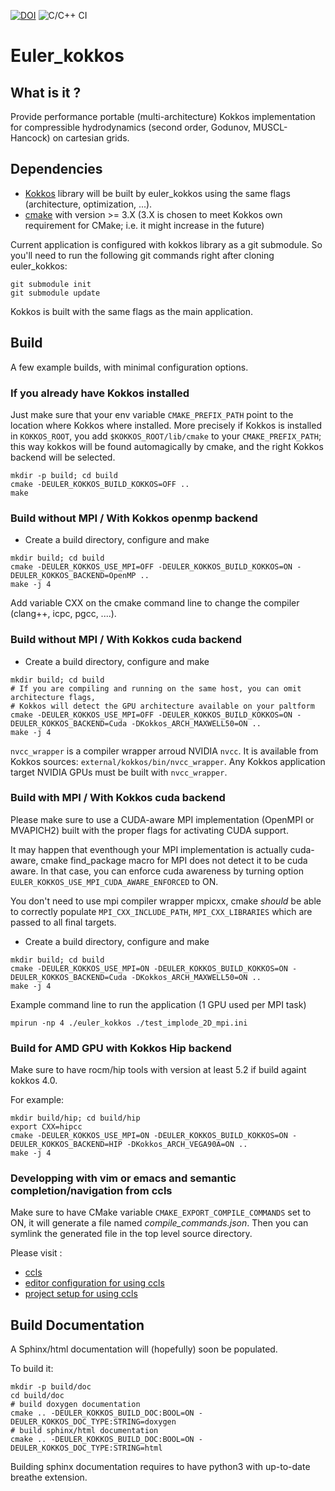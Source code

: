 [![DOI](https://zenodo.org/badge/168991445.svg)](https://zenodo.org/badge/latestdoi/168991445) ![C/C++ CI](https://github.com/pkestene/euler_kokkos/workflows/C/C++%20CI/badge.svg)

# Euler_kokkos

## What is it ?

Provide performance portable (multi-architecture) Kokkos implementation for compressible hydrodynamics (second order, Godunov, MUSCL-Hancock) on cartesian grids.

## Dependencies

* [Kokkos](https://github.com/kokkos/kokkos) library will be built by euler_kokkos using the same flags (architecture, optimization, ...).
* [cmake](https://cmake.org/) with version >= 3.X (3.X is chosen to meet Kokkos own requirement for CMake; i.e. it might increase in the future)

Current application is configured with kokkos library as a git submodule. So you'll need to run the following git commands right after cloning euler_kokkos:

```shell
git submodule init
git submodule update
```

Kokkos is built with the same flags as the main application.

## Build

A few example builds, with minimal configuration options.

### If you already have Kokkos installed

Just make sure that your env variable `CMAKE_PREFIX_PATH` point to the location where Kokkos where installed. More precisely if Kokkos is installed in `KOKKOS_ROOT`, you add `$KOKKOS_ROOT/lib/cmake` to your `CMAKE_PREFIX_PATH`; this way kokkos will be found automagically by cmake, and the right Kokkos backend will be selected.

```shell
mkdir -p build; cd build
cmake -DEULER_KOKKOS_BUILD_KOKKOS=OFF ..
make
```

### Build without MPI / With Kokkos openmp backend

* Create a build directory, configure and make

```shell
mkdir build; cd build
cmake -DEULER_KOKKOS_USE_MPI=OFF -DEULER_KOKKOS_BUILD_KOKKOS=ON -DEULER_KOKKOS_BACKEND=OpenMP ..
make -j 4
```

Add variable CXX on the cmake command line to change the compiler (clang++, icpc, pgcc, ....).

### Build without MPI / With Kokkos cuda backend

* Create a build directory, configure and make

```shell
mkdir build; cd build
# If you are compiling and running on the same host, you can omit architecture flags,
# Kokkos will detect the GPU architecture available on your paltform
cmake -DEULER_KOKKOS_USE_MPI=OFF -DEULER_KOKKOS_BUILD_KOKKOS=ON -DEULER_KOKKOS_BACKEND=Cuda -DKokkos_ARCH_MAXWELL50=ON ..
make -j 4
```

`nvcc_wrapper` is a compiler wrapper arroud NVIDIA `nvcc`. It is available from Kokkos sources: `external/kokkos/bin/nvcc_wrapper`. Any Kokkos application target NVIDIA GPUs must be built with `nvcc_wrapper`.

### Build with MPI / With Kokkos cuda backend

Please make sure to use a CUDA-aware MPI implementation (OpenMPI or MVAPICH2) built with the proper flags for activating CUDA support.

It may happen that eventhough your MPI implementation is actually cuda-aware, cmake find_package macro for MPI does not detect it to be cuda aware. In that case, you can enforce cuda awareness by turning option `EULER_KOKKOS_USE_MPI_CUDA_AWARE_ENFORCED` to ON.

You don't need to use mpi compiler wrapper mpicxx, cmake *should* be able to correctly populate `MPI_CXX_INCLUDE_PATH`, `MPI_CXX_LIBRARIES` which are passed to all final targets.

* Create a build directory, configure and make

```shell
mkdir build; cd build
cmake -DEULER_KOKKOS_USE_MPI=ON -DEULER_KOKKOS_BUILD_KOKKOS=ON -DEULER_KOKKOS_BACKEND=Cuda -DKokkos_ARCH_MAXWELL50=ON ..
make -j 4
```

Example command line to run the application (1 GPU used per MPI task)

```shell
mpirun -np 4 ./euler_kokkos ./test_implode_2D_mpi.ini
```

### Build for AMD GPU with Kokkos Hip backend

Make sure to have rocm/hip tools with version at least 5.2 if build againt kokkos 4.0.

For example:

```shell
mkdir build/hip; cd build/hip
export CXX=hipcc
cmake -DEULER_KOKKOS_USE_MPI=ON -DEULER_KOKKOS_BUILD_KOKKOS=ON -DEULER_KOKKOS_BACKEND=HIP -DKokkos_ARCH_VEGA90A=ON ..
make -j 4
```


### Developping with vim or emacs and semantic completion/navigation from ccls

Make sure to have CMake variable `CMAKE_EXPORT_COMPILE_COMMANDS` set to ON, it will generate a file named _compile_commands.json_.
Then you can symlink the generated file in the top level source directory.

Please visit :
* [ccls](https://github.com/MaskRay/ccls)
* [editor configuration for using ccls](https://github.com/MaskRay/ccls/wiki/Editor-Configuration)
* [project setup for using ccls](https://github.com/MaskRay/ccls/wiki/Project-Setup)

## Build Documentation

A Sphinx/html documentation will (hopefully) soon be populated.

To build it:

``` shell
mkdir -p build/doc
cd build/doc
# build doxygen documentation
cmake .. -DEULER_KOKKOS_BUILD_DOC:BOOL=ON -DEULER_KOKKOS_DOC_TYPE:STRING=doxygen
# build sphinx/html documentation
cmake .. -DEULER_KOKKOS_BUILD_DOC:BOOL=ON -DEULER_KOKKOS_DOC_TYPE:STRING=html
```

Building sphinx documentation requires to have python3 with up-to-date breathe extension.
